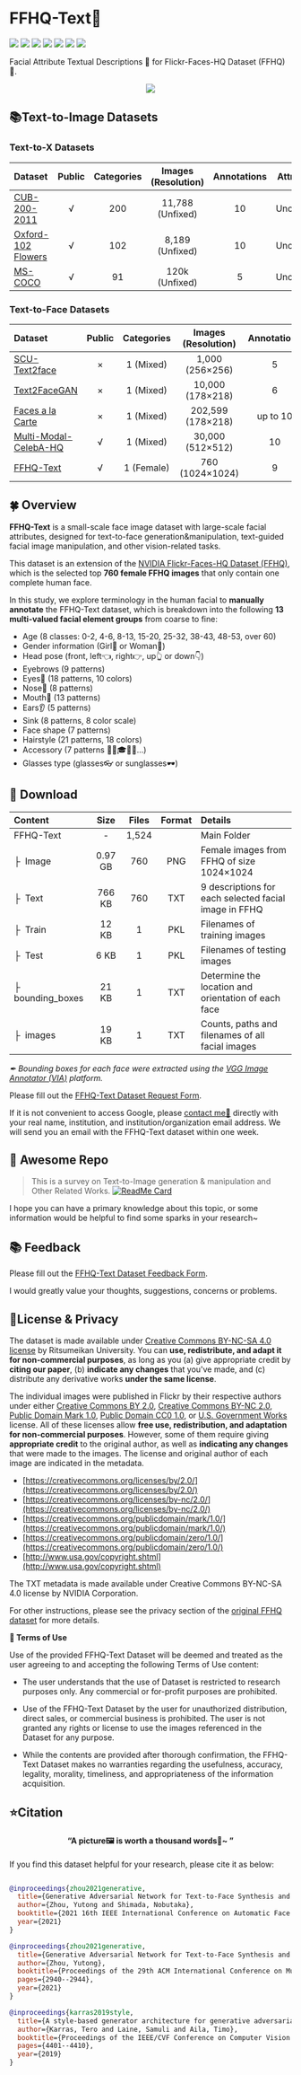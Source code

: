 # FFHQ-Text👸
![ ](https://img.shields.io/badge/Python-3.6-green.svg?style=plastic)
![ ](https://img.shields.io/badge/License-CC-green.svg?style=plastic)
![ ](https://img.shields.io/badge/Images-760-ff69b4.svg?style=plastic)
![ ](https://img.shields.io/badge/Resolution-1024x1024-ff69b4.svg?style=plastic)
![ ](https://img.shields.io/badge/Format-.png-ff69b4.svg?style=plastic)
![ ](https://img.shields.io/badge/Descriptions-760x9-blue.svg?style=plastic)
![ ](https://img.shields.io/badge/Format-.txt-blue.svg?style=plastic)

Facial Attribute Textual Descriptions 📃 for  Flickr-Faces-HQ Dataset (FFHQ) 👸.
<div align="center"><img src=./Pic/Overview.png></div>

## 📚Text-to-Image Datasets
### Text-to-X Datasets
| Dataset | Public | Categories | Images (Resolution) | Annotations | Attributes| Other Details
| :--- |  :-: |  :--: | :----: |  :--: |  :----: | :----------
| [CUB-200-2011](http://www.vision.caltech.edu/visipedia/papers/CUB_200_2011.pdf) | √ | 200 |11,788 (Unfixed) |10 |Uncounted | BBox, Segmentation...
| [Oxford-102 Flowers](https://www.robots.ox.ac.uk/~vgg/publications/2008/Nilsback08/nilsback08.pdf) | √ | 102 |8,189 (Unfixed) |10 |Uncounted | -
| [MS-COCO]() | √ | 91 |120k (Unfixed) |5 |Uncounted | BBox, Segmentation...

### Text-to-Face Datasets
| Dataset | Public | Categories | Images (Resolution) | Annotations | Attributes| Other Details
| :--- |  :-: |  :--: | :----: |  :--: |  :----: | :----------
| [SCU-Text2face](https://arxiv.org/pdf/1904.05729.pdf) | × |1 (Mixed) |1,000 (256&times;256) |5 |Uncounted | -
| [Text2FaceGAN](https://ieeexplore.ieee.org/document/8919389) | ×| 1 (Mixed) |10,000 (178&times;218) |6 |40 | -
| [Faces a la Carte](https://ieeexplore.ieee.org/abstract/document/9423291) | ×| 1 (Mixed) |202,599 (178&times;218) |up to 10 |40 | -
| [Multi-Modal-CelebA-HQ](https://ieeexplore.ieee.org/document/9578577) | √ | 1 (Mixed) |30,000 (512&times;512) |10 |38 | Mask, Sketches
| [FFHQ-Text](https://dl.acm.org/doi/abs/10.1145/3474085.3481026) | √ | 1 (Female) |760 (1024&times;1024) |9 |162 | BBox


## 🍀 Overview

**FFHQ-Text** is a small-scale face image dataset with large-scale facial attributes, designed for text-to-face generation&manipulation, text-guided facial image manipulation, and other vision-related tasks.

This dataset is an extension of the [NVIDIA Flickr-Faces-HQ Dataset (FFHQ)](https://github.com/NVlabs/ffhq-dataset), which is the selected top **760 female FFHQ images** that only contain one complete human face. 

In this study, we explore terminology in the human facial to **manually annotate** the FFHQ-Text dataset, which is breakdown into the following **13 multi-valued facial element groups** from coarse to fine:
* Age (8 classes: 0-2, 4-6, 8-13, 15-20, 25-32, 38-43, 48-53, over 60) 
* Gender information (Girl👧 or Woman👩) 
* Head pose (front, left👈, right👉, up👆 or down👇)
* Eyebrows (9 patterns)
* Eyes👀 (18 patterns, 10 colors)
* Nose👃 (8 patterns)
* Mouth👄 (13 patterns)
* Ears👂 (5 patterns)
* Sink (8 patterns, 8 color scale)
* Face shape (7 patterns)
* Hairstyle (21 patterns, 18 colors)
* Accessory (7 patterns 🧢🧣🎓👑👒...)
* Glasses type (glasses👓 or sunglasses🕶)

## 🎁 Download

| Content | Size | Files | Format | Details
| :--- |  :----:  |  :----: | :----: | :----------
| FFHQ-Text | - | 1,524 | | Main Folder
| &boxvr;&nbsp; Image | 0.97 GB | 760 | PNG | Female images from FFHQ of size 1024&times;1024
| &boxvr;&nbsp; Text | 766 KB | 760 | TXT | 9 descriptions for each selected facial image in FFHQ
| &boxvr;&nbsp; Train | 12 KB | 1 | PKL | Filenames of training images
| &boxvr;&nbsp; Test| 6 KB | 1 | PKL | Filenames of testing images
| &boxvr;&nbsp; bounding_boxes| 21 KB | 1 | TXT | Determine the location and orientation of each face 
| &boxvr;&nbsp; images| 19 KB | 1 | TXT | Counts, paths and filenames of all facial images

*✒ Bounding boxes for each face were extracted using the [VGG Image Annotator (VIA)](https://www.robots.ox.ac.uk/~vgg/software/via/) platform.*

Please fill out the [FFHQ-Text Dataset Request Form](https://forms.gle/LDTURuZLyN5if3jN9).

If it is not convenient to access Google, please [contact me📧](mailto:zhou@i.ci.ritsumei.ac.jp) directly with your real name, institution, and institution/organization email address. We will send you an email with the FFHQ-Text dataset within one week. 

## 🎉 Awesome Repo

>This is a survey on Text-to-Image generation & manipulation and Other Related Works.
>[![ReadMe Card](https://github-readme-stats.vercel.app/api/pin/?username=Yutong-Zhou-cv&repo=awesome-Text-to-Image&theme=swift)](https://github.com/Yutong-Zhou-cv/awesome-Text-to-Image)

I hope you can have a primary knowledge about this topic, or some information would be helpful to find some sparks in your research~

## 📚 Feedback

Please fill out the [FFHQ-Text Dataset Feedback Form](https://forms.gle/CmwdtNgrtc1QWyWNA).

I  would greatly value your thoughts, suggestions, concerns or problems.

## 📌License & Privacy

The dataset is made available under [Creative Commons BY-NC-SA 4.0 license](https://creativecommons.org/licenses/by-nc-sa/4.0/) by Ritsumeikan University. 
You can **use, redistribute, and adapt it for non-commercial purposes**, as long as you (a) give appropriate credit by **citing our paper**, (b) **indicate any changes** that you've made, and (c) distribute any derivative works **under the same license**.

The individual images were published in Flickr by their respective authors under either [Creative Commons BY 2.0](https://creativecommons.org/licenses/by/2.0/), [Creative Commons BY-NC 2.0](https://creativecommons.org/licenses/by-nc/2.0/), [Public Domain Mark 1.0](https://creativecommons.org/publicdomain/mark/1.0/), [Public Domain CC0 1.0](https://creativecommons.org/publicdomain/zero/1.0/), or [U.S. Government Works](http://www.usa.gov/copyright.shtml) license. All of these licenses allow **free use, redistribution, and adaptation for non-commercial purposes**. However, some of them require giving **appropriate credit** to the original author, as well as **indicating any changes** that were made to the images. The license and original author of each image are indicated in the metadata.

* [https://creativecommons.org/licenses/by/2.0/](https://creativecommons.org/licenses/by/2.0/)
* [https://creativecommons.org/licenses/by-nc/2.0/](https://creativecommons.org/licenses/by-nc/2.0/)
* [https://creativecommons.org/publicdomain/mark/1.0/](https://creativecommons.org/publicdomain/mark/1.0/)
* [https://creativecommons.org/publicdomain/zero/1.0/](https://creativecommons.org/publicdomain/zero/1.0/)
* [http://www.usa.gov/copyright.shtml](http://www.usa.gov/copyright.shtml)

The TXT metadata is made available under Creative Commons BY-NC-SA 4.0 license by NVIDIA Corporation.

For other instructions, please see the privacy section of the [original FFHQ dataset](https://github.com/NVlabs/ffhq-dataset) for more details.

**🎯 Terms of Use**

Use of the provided FFHQ-Text Dataset will be deemed and treated as the user agreeing to and accepting the following Terms of Use content:

* The user understands that the use of Dataset is restricted to research purposes only. Any commercial or for-profit purposes are prohibited.

* Use of the FFHQ-Text Dataset by the user for unauthorized distribution, direct sales, or commercial business is prohibited. The user is not granted any rights or license to use the images referenced in the Dataset for any purpose.

* While the contents are provided after thorough confirmation, the FFHQ-Text Dataset makes no warranties regarding the usefulness, accuracy, legality, morality, timeliness, and appropriateness of the information acquisition.


## ⭐Citation

#### <p align=center>“A picture🖼 is worth a thousand words📜~ ”</p>

If you find this dataset helpful for your research, please cite it as below:

```bibtex

@inproceedings{zhou2021generative,
  title={Generative Adversarial Network for Text-to-Face Synthesis and Manipulation with Pretrained BERT Model},
  author={Zhou, Yutong and Shimada, Nobutaka},
  booktitle={2021 16th IEEE International Conference on Automatic Face and Gesture Recognition (FG 2021)},
  year={2021}
}

@inproceedings{zhou2021generative,
  title={Generative Adversarial Network for Text-to-Face Synthesis and Manipulation},
  author={Zhou, Yutong},
  booktitle={Proceedings of the 29th ACM International Conference on Multimedia},
  pages={2940--2944},
  year={2021}
}

@inproceedings{karras2019style,
  title={A style-based generator architecture for generative adversarial networks},
  author={Karras, Tero and Laine, Samuli and Aila, Timo},
  booktitle={Proceedings of the IEEE/CVF Conference on Computer Vision and Pattern Recognition},
  pages={4401--4410},
  year={2019}
}

```

